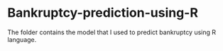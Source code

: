 # Bankruptcy-prediction-using-R
The folder contains the model that I used to predict bankruptcy using R language.
